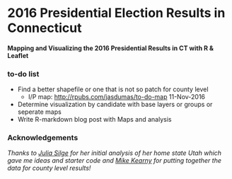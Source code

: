 #  2016 Presidential Election Results in Connecticut

#### Mapping and Visualizing the 2016 Presidential Results in CT with R & Leaflet

### to-do list

* Find a better shapefile or one that is not so patch for county level
  * I/P map: http://rpubs.com/jasdumas/to-do-map 11-Nov-2016
* Determine visualization by candidate with base layers or groups or seperate maps
* Write R-markdown blog post with Maps and analysis

### Acknowledgements

*Thanks to [Julia Silge](http://juliasilge.com/blog/Election-Mapping/) for her initial analysis of her home state Utah which gave me ideas and starter code and [Mike Kearny](https://github.com/mkearney/presidential_election_county_results_2016) for putting together the data for county level results!*
